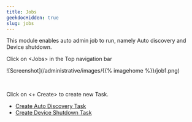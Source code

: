 ```yaml
---
title: Jobs
geekdocHidden: true
slug: jobs
---
```



This module enables auto admin job to run, namely Auto discovery and Device shutdown.

Click on \<Jobs> in the Top navigation bar

![Screenshot](/administrative/images/{{% imagehome %}}/job1.png)

&nbsp;

Click on <+ Create> to create new Task.

* <a href="/administrative/admin/jobs/autodiscovery">Create Auto Discovery Task</a>
* <a href="/administrative/admin/jobs/deviceshutdown">Create Device Shutdown Task</a>

